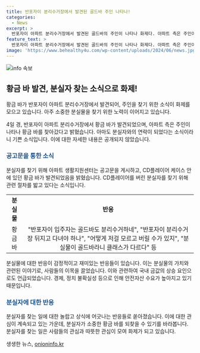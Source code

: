 ```yaml
---
title: 반포자이 분리수거장에서 발견된 골드바 주인 나타나!
categories:
  - News
excerpt: >
  반포자이 아파트 분리수거장에서 발견된 골드바의 주인이 나타나 화제다. 아파트 측은 주인이 나타나 골드바를 찾아갔으며, 관련 사항은 공개하지 않았다. 인근에서 CD플레이어 케이스 안에 있던 골드바를 습득한 아파트 직원은 주인을 찾기 위해 공고를 내놨다. 관련하여 네티즌들의 관심이 쏠리고, 한국거래소에 따르면 금값은 상승하고 있다. 이러한 경제적 현상과 관련하여 분리수거 관리에 대한 관심과 반응도 이어지고 있다. (150자)
feature_text: >
  반포자이 아파트 분리수거장에서 발견된 골드바의 주인이 나타나 화제다. 아파트 측은 주인이 나타나 골드바를 찾아갔으며, 관련 사항은 공개하지 않았다. 인근에서 CD플레이어 케이스 안에 있던 골드바를 습득한 아파트 직원은 주인을 찾기 위해 공고를 내놨다. 관련하여 네티즌들의 관심이 쏠리고, 한국거래소에 따르면 금값은 상승하고 있다. 이러한 경제적 현상과 관련하여 분리수거 관리에 대한 관심과 반응도 이어지고 있다. (150자)
image: 'https://www.behealthy4u.com/wp-content/uploads/2024/06/news.jpg'
---
```


<p><img src="https://www.behealthy4u.com/wp-content/uploads/2024/06/news.jpg" alt="info 속보" /></p>

<h2 data-ke-size="size26">황금 바 발견, 분실자 찾는 소식으로 화제!</h2>

<p>황금 바가 반포자이 아파트 분리수거장에서 발견되어, 주인을 찾기 위한 소식이 화제를 모으고 있습니다. 아주 소중한 분실물을 찾기 위한 노력이 이어지고 있습니다.</p>

<p data-ke-size="size16">4일 경, 반포자이 아파트 분리수거장에서 황금 바가 발견되었으며, 아파트 측은 주인이 나타나 황금 바를 찾아갔다고 밝혔습니다. 아마도 분실자와의 연락이 되었다는 소식이라니 기쁜 소식입니다. 이에 대한 자세한 내용은 공개되지 않았습니다.</p>

<h3><b><span style="color: #1a5490;">공고문을 통한 소식</span></b></h3>

<p>분실자를 찾기 위해 아파트 생활지원센터는 공고문을 게시하고, CD플레이어 케이스 안에 있던 황금 바가 발견되었음을 밝혔습니다. CD플레이어를 버린 분실자를 찾기 위해 관련 절차를 밟고 있다는 소식입니다.</p>

<table>
  <tr>
    <td style="text-align: center; height: 17px;"><b>분실물</b></td>
    <td style="text-align: center; height: 17px;"><b>반응</b></td>
  </tr>
  <tr>
    <td style="text-align: center; height: 17px;">황금 바</td>
    <td style="text-align: center; height: 17px;">"반포자이 입주자는 골드바도 분리수거하네", "반포자이 분리수거장 뒤지고 다녀야 하나", "어떻게 저걸 모르고 버릴 수가 있지", "분실물이 골드바라니 클래스가 다르다" 등</td>
  </tr>
</table>

<p data-ke-size="size16">분실물에 대한 반응이 감정적이고 재미있는 반응들이 있습니다. 이는 분실물의 가치와 관련된 이야기로, 사람들의 이목을 끌었습니다. 이와 관련하여 국내 금값의 상승 요인으로도 언급되었습니다. 경제, 정치 불확실성 등으로 인해 안전자산 수요가 높아지고 있기 때문입니다.</p>

<h3><b><span style="color: #1a5490;">분실자에 대한 반응</span></b></h3>

<p>분실자를 찾는 일에 대한 놀랍고 상식에 어긋나는 반응들로 쏟아졌습니다. 이에 대한 관심이 계속되고 있는 가운데, 분실자가 소중한 황금 바를 되찾을 수 있기를 바라봅니다. 분실자를 찾는 일은 사람들의 관심과 따뜻한 관심이 모여 화제가 되고 있습니다.</p></p>
생생한 뉴스, <a href="https://onioninfo.kr" rel="dofollow">onioninfo.kr</a>


